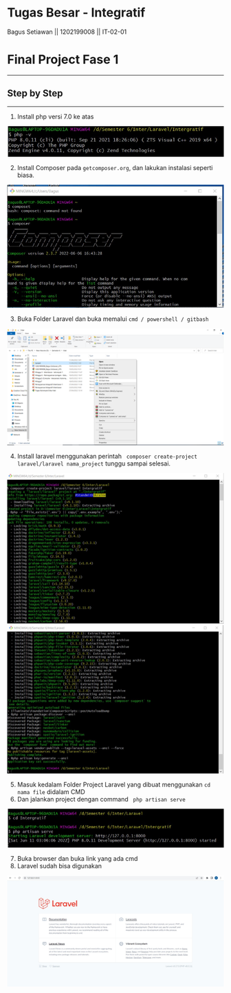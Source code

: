 #  Tugas Besar - Integratif
Bagus Setiawan || 1202199008 || IT-02-01

# Final Project Fase 1
------

## Step by Step

------
1. Install php versi 7.0 ke atas

![PHP](1/Php.jpg)

2. Install Composer pada ```getcomposer.org```, dan lakukan instalasi seperti biasa.

![Composer](1/Composer.jpg)
  
3. Buka Folder Laravel dan buka memalui ```cmd / powershell / gitbash```

![CMD](https://github.com/bscom976/Integratif-IT0201-1202199008/blob/190113d2617f64ec5fcd3abf7aba68552e884803/1/Screenshot%20(345).png)

4. Install laravel menggunakan perintah ``` composer create-project laravel/laravel nama_project``` tunggu sampai selesai.

![Install1](1/Install_laravel.jpg)
![Install2](1/Install_laravel2.jpg)

5. Masuk kedalam Folder Project Laravel yang dibuat menggunakan ```cd nama file``` didalam CMD
6. Dan jalankan project dengan command ``` php artisan serve```

![Intall3](1/Install_laravel3.jpg)

7. Buka browser dan buka link yang ada cmd
8. Laravel sudah bisa digunakan

![Laravel](1/laravel.jpg)
